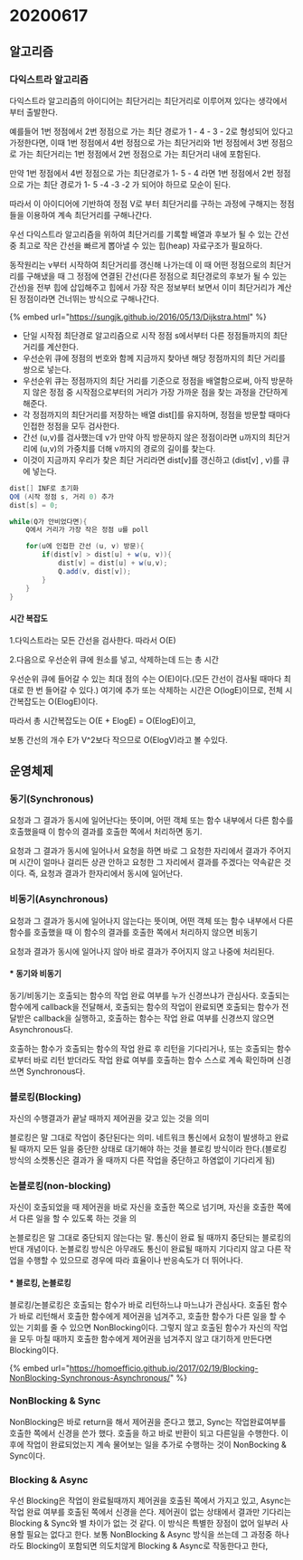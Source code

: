 # 20200617

##  알고리즘

###  다익스트라 알고리즘

 다익스트라 알고리즘의 아이디어는 최단거리는 최단거리로 이루어져 있다는 생각에서부터 출발한다.

 예를들어 1번 정점에서 2번 정점으로 가는 최단 경로가 1 - 4 - 3 - 2로 형성되어 있다고 가정한다면, 이때 1번 정점에서 4번 정점으로 가는 최단거리와 1번 정점에서 3번 정점으로 가는 최단거리는 1번 정점에서 2번 정점으로 가는 최단거리 내에 포함된다.

 만약 1번 정점에서 4번 정점으로 가는 최단경로가 1- 5 - 4 라면 1번 정점에서 2번 정점으로 가는 최단 경로가 1- 5 -4 -3 -2 가 되어야 하므로 모순이 된다.

 따라서 이 아이디어에 기반하여 정점 V로 부터 최단거리를 구하는 과정에 구해지는 정점들을 이용하여 계속 최단거리를 구해나간다.

 우선 다익스트라 알고리즘을 위하여 최단거리를 기록할 배열과 후보가 될 수 있는 간선중 최고로 작은 간선을 빠르게 뽑아낼 수 있는 힙\(heap\) 자료구조가 필요하다.

 동작원리는 v부터 시작하여 최단거리를 갱신해 나가는데 이 때 어떤 정점으로의 최단거리를 구해냈을 때 그 정점에 연결된 간선\(다른 정점으로 최단경로의 후보가 될 수 있는 간선\)을 전부 힙에 삽입해주고 힙에서 가장 작은 정보부터 보면서 이미 최단거리가 계산 된 정점이라면 건너뛰는 방식으로 구해나간다.

{% embed url="https://sungjk.github.io/2016/05/13/Dijkstra.html" %}

*  단일 시작점 최단경로 알고리즘으로 시작 정점 s에서부터 다른 정점들까지의 최단 거리를 계산한다.
* 우선순위 큐에 정점의 번호와 함께 지금까지 찾아낸 해당 정점까지의 최단 거리를 쌍으로 넣는다.
* 우선순위 큐는 정점까지의 최단 거리를 기준으로 정점을 배열함으로써, 아직 방문하지 않은 정점 중 시작점으로부터의 거리가 가장 가까운 점을 찾는 과정을 간단하게 해준다.
* 각 정점까지의 최단거리를 저장하는 배열 dist\[\]를 유지하며, 정점을 방문할 때마다 인접한 정점을 모두 검사한다.
* 간선 \(u,v\)를 검사했는데 v가 만약 아직 방문하지 않은 정점이라면 u까지의 최단거리에 \(u,v\)의 가중치를 더해 v까지의 경로의 길이를 찾는다.
* 이것이 지금까지 우리가 찾은 최단 거리라면 dist\[v\]를 갱신하고 \(dist\[v\] , v\)를 큐에 넣는다.

```java
dist[] INF로 초기화
Q에 (시작 정점 s, 거리 0) 추가
dist[s] = 0;

while(Q가 안비었다면){
	Q에서 거리가 가장 작은 정점 u를 poll

	for(u에 인접한 간선 (u, v) 방문){
		if(dist[v] > dist[u] + w(u, v)){
			dist[v] = dist[u] + w(u,v);
			Q.add(v, dist[v]);
		}
	}
}
```

####  시간 복잡도

1.다익스트라는 모든 간선을 검사한다. 따라서 O\(E\)

2.다음으로 우선순위 큐에 원소를 넣고, 삭제하는데 드는 총 시간

 우선순위 큐에 들어갈 수 있는 최대 점의 수는 O\(E\)이다.\(모든 간선이 검사될 때마다 최대로 한 번 들어갈 수 있다.\) 여기에 추가 또는 삭제하는 시간은 O\(logE\)이므로, 전체 시간복잡도는 O\(ElogE\)이다.

 따라서 총 시간복잡도는 O\(E + ElogE\) = O\(ElogE\)이고,

 보통 간선의 개수 E가 V^2보다 작으므로 O\(ElogV\)라고 볼 수있다.

##  운영체제

###  동기\(Synchronous\)

 요청과 그 결과가 동시에 일어난다는 뜻이며, 어떤 객체 또는 함수 내부에서 다른 함수를 호출했을때 이 함수의 결과를 호출한 쪽에서 처리하면 동기.

 요청과 그 결과가 동시에 일어나서 요청을 하면 바로 그 요청한 자리에서 결과가 주어지며 시간이 얼마나 걸리든 상관 안하고 요청한 그 자리에서 결과를 주겠다는 약속같은 것이다. 즉, 요청과 결과가 한자리에서 동시에 일어난다.

###  비동기\(Asynchronous\)

 요청과 그 결과가 동시에 일어나지 않는다는 뜻이며, 어떤 객체 또는 함수 내부에서 다른 함수를 호출했을 때 이 함수의 결과를 호출한 쪽에서 처리하지 않으면 비동기

 요청과 결과가 동시에 일어나지 않아 바로 결과가 주어지지 않고 나중에 처리된다.

####  \* 동기와 비동기

 동기/비동기는 호출되는 함수의 작업 완료 여부를 누가 신경쓰냐가 관심사다. 호출되는 함수에게 callback을 전달해서, 호출되는 함수의 작업이 완료되면 호출되는 함수가 전달받은 callback을 실행하고, 호출하는 함수는 작업 완료 여부를 신경쓰지 않으면 Asynchronous다.

 호출하는 함수가 호출되는 함수의 작업 완료 후 리턴을 기다리거나, 또는 호출되는 함수로부터 바로 리턴 받더라도 작업 완료 여부를 호출하는 함수 스스로 계속 확인하며 신경쓰면 Synchronous다.

###  블로킹\(Blocking\)

 자신의 수행결과가 끝날 때까지 제어권을 갖고 있는 것을 의미

 블로킹은 말 그대로 작업이 중단된다는 의미. 네트워크 통신에서 요청이 발생하고 완료될 때까지 모든 일을 중단한 상태로 대기해야 하는 것을 블로킹 방식이라 한다.\(블로킹 방식의 소켓통신은 결과가 올 때까지 다른 작업을 중단하고 하염없이 기다리게 됨\)

###  논블로킹\(non-blocking\)

 자신이 호출되었을 때 제어권을 바로 자신을 호출한 쪽으로 넘기며, 자신을 호출한 쪽에서 다른 일을 할 수 있도록 하는 것을 의

 논블로킹은 말 그대로 중단되지 않는다는 말. 통신이 완료 될 때까지 중단되는 블로킹의 반대 개념이다. 논블로킹 방식은 아무래도 통신이 완료될 때까지 기다리지 않고 다른 작업을 수행할 수 있으므로 경우에 따라 효율이나 반응속도가 더 뛰어나다.

#### \* 블로킹, 논블로킹

 블로킹/논블로킹은 호출되는 함수가 바로 리턴하느냐 마느냐가 관심사다. 호출된 함수가 바로 리턴해서 호출한 함수에게 제어권을 넘겨주고, 호출한 함수가 다른 일을 할 수 있는 기회를 줄 수 있으면 NonBlocking이다. 그렇지 않고 호출된 함수가 자신의 작업을 모두 마칠 때까지 호출한 함수에게 제어권을 넘겨주지 않고 대기하게 만든다면 Blocking이다.

{% embed url="https://homoefficio.github.io/2017/02/19/Blocking-NonBlocking-Synchronous-Asynchronous/" %}

### NonBlocking & Sync

 NonBlocking은 바로 return을 해서 제어권을 준다고 했고,  Sync는 작업완료여부를 호출한 쪽에서 신경을 쓴가 했다. 호출을 하고 바로 반환이 되고 다른일을 수행한다. 이후에 작업이 완료되었는지 계속 물어보는 일을 추가로 수행하는 것이 NonBocking & Sync이다.

### Blocking & Async

 우선 Blocking은 작업이 완료될때까지 제어권을 호출된 쪽에서 가지고 있고, Async는 작업 완료 여부를 호출된 쪽에서 신경을 쓴다. 제어권이 없는 상태에서 결과만 기다리는 Blocking & Sync와 별 차이가 없는 것 같다. 이 방식은 특별한 장점이 없어 일부러 사용할 필요는 없다고 한다. 보통 NonBlocking & Async 방식을 쓰는데 그 과정중 하나라도 Blocking이 포함되면 의도치않게 Blocking & Async로 작동한다고 한다,

